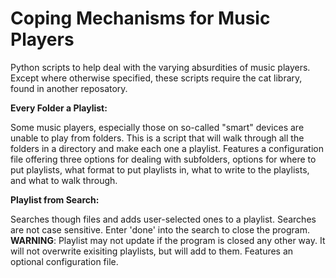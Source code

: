 # Coping Mechanisms for Music Players
Python scripts to help deal with the varying absurdities of music players. Except where otherwise specified, these scripts require the cat library, found in another reposatory. 

**Every Folder a Playlist:**

Some music players, especially those on so-called "smart" devices are unable to play from folders. This is a script that will walk through all the folders in a directory and make each one a playlist. Features a configuration file offering three options for dealing with subfolders, options for where to put playlists, what format to put playlists in, what to write to the playlists, and what to walk through.

**Playlist from Search:**

Searches though files and adds user-selected ones to a playlist. Searches are not case sensitive. Enter 'done' into the search to close the program. **WARNING**: Playlist may not update if the program is closed any other way. It will not overwrite exisiting playlists, but will add to them. Features an optional configuration file. 
